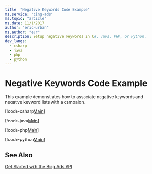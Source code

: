 ```yaml
---
title: "Negative Keywords Code Example"
ms.service: "bing-ads"
ms.topic: "article"
ms.date: 11/1/2017
author: "eric-urban"
ms.author: "eur"
description: Setup negative keywords in C#, Java, PHP, or Python.
dev_langs:
  - csharp
  - java
  - php
  - python
---
```

# Negative Keywords Code Example
This example demonstrates how to associate negative keywords and negative keyword lists with a campaign.

[!code-csharp[Main](../../BingAds-dotNet-SDK/examples/BingAdsExamples/BingAdsExamplesLibrary/v11/NegativeKeywords.cs)]

[!code-java[Main](../../BingAds-Java-SDK/examples/BingAdsDesktopApp/src/main/java/com/microsoft/bingads/examples/v11/NegativeKeywords.java)]

[!code-php[Main](../../BingAds-PHP-SDK/samples/V11/NegativeKeywords.php)]

[!code-python[Main](../../BingAds-Python-SDK/examples/BingAdsPythonConsoleExamples/BingAdsPythonConsoleExamples/v11/negative_keywords.py)]

## See Also
[Get Started with the Bing Ads API](../guides/get-started.md)  
